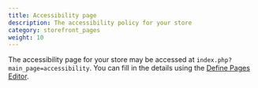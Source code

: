 ```yaml
---
title: Accessibility page 
description: The accessibility policy for your store 
category: storefront_pages
weight: 10
---
```


The accessibility page for your store may be accessed at `index.php?main_page=accessibility`.  You can fill in the details using the [Define Pages Editor](/user/admin_pages/tools/define_pages/).

